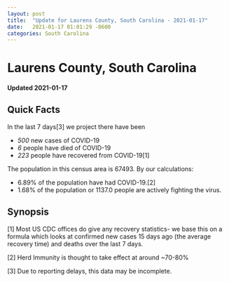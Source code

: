 ```yaml
---
layout: post
title:  "Update for Laurens County, South Carolina - 2021-01-17"
date:   2021-01-17 01:01:29 -0600
categories: South Carolina
---
```


# Laurens County, South Carolina
#### Updated 2021-01-17

## Quick Facts

In the last 7 days[3] we project there have been
- *500* new cases of COVID-19
- *6* people have died of COVID-19
- *223* people have recovered from COVID-19[1]

The population in this census area is 67493. By our calculations:
- 6.89% of the population have had COVID-19.[2]
- 1.68% of the population or 1137.0 people are actively fighting the virus.

## Synopsis




[1] Most US CDC offices do give any recovery statistics- we base this on a formula which looks at confirmed new cases
15 days ago (the average recovery time) and deaths over the last 7 days.

[2] Herd Immunity is thought to take effect at around ~70-80%

[3] Due to reporting delays, this data may be incomplete.
 
    